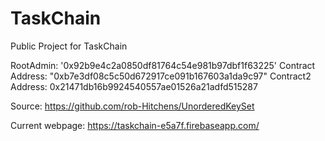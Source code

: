 # TaskChain
Public Project for TaskChain


RootAdmin: '0x92b9e4c2a0850df81764c54e981b97dbf1f63225'
Contract Address: "0xb7e3df08c5c50d672917ce091b167603a1da9c97"
Contract2 Address: 0x21471db16b9924540557ae01526a21adfd515287

Source: https://github.com/rob-Hitchens/UnorderedKeySet
  
Current webpage: https://taskchain-e5a7f.firebaseapp.com/

